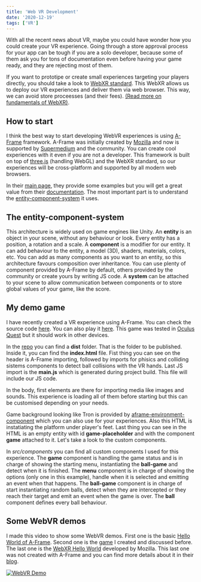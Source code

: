 ```yaml
---
title: 'Web VR Development'
date: '2020-12-19'
tags: ['VR']
---
```


With all the recent news about VR, maybe you could have wonder how you could create your VR experience. Going through a store approval process for your app can be tough if you are a solo developer, because some of them ask you for tons of documentation even before having your game ready, and they are rejecting most of them.

If you want to prototipe or create small experiences targeting your players directly, you should take a look to [WebXR standard](https://www.w3.org/TR/webxr/). This WebXR allows us to deploy our VR experiences and deliver them via web browser. This way, we can avoid store proceesses (and their fees). [(Read more on fundamentals of WebXR)](https://developer.mozilla.org/en-US/docs/Web/API/WebXR_Device_API/Fundamentals).

## How to start

I think the best way to start developing WebVR experiences is using [A-Frame](https://aframe.io) framework. A-Frame was initially created by [Mozilla](https://www.mozilla.org/) and now is supported by [Supermedium](https://www.supermedium.com/) and the community. You can create cool experiences with it even if you are not a developer. This framework is built on top of [three.js](https://threejs.org/) (handling WebGL) and the WebXR standard, so our experiences will be cross-platform and supported by all modern web browsers.

In their [main page](https://aframe.io/), they provide some examples but you will get a great value from their [documentation](https://aframe.io/docs/1.1.0/introduction/). The most important part is to understand the [entity-component-system](https://aframe.io/docs/1.1.0/introduction/entity-component-system.html) it uses.

## The entity-component-system

This architecture is widely used on game engines like Unity. An **entity** is an object in your scene, without any behaviour or look. Every entity has a position, a rotation and a scale. A **component** is a modifier for our entity. It can add behaviour to the entity, a model (3D), shaders, materials, colors, etc. You can add as many components as you want to an entity, so this architecture favours composition over inheritance. You can use plenty of component provided by A-Frame by default, others provided by the community or create yours  by writing JS code. A **system** can be attached to your scene to allow communication between components or to store global values of your game, like the score.

## My demo game

I have recently created a VR experience using A-Frame. You can check the source code [here](https://github.com/rlence86/webvrdemo-ballgame). You can also play it [here](https://webvrdemo.ramonlence.com/). This game was tested in [Oculus Quest](https://www.oculus.com/quest) but it should work in other devices.

In the [repo](https://github.com/rlence86/webvrdemo-ballgame) you can find a **dist** folder. That is the folder to be published. Inside it, you can find the **index.html** file.
Fist thing you can see on the header is A-Frame importing, followed by imports for phisics and colliding sistems components to detect ball collisions with the VR hands. Last JS import is the **main.js** which is generated during project build. This file will include our JS code.

In the body, first elements are there for importing media like images and sounds. This experience is loading all of them before starting but this can be customised depending on your needs. 

Game background looking like Tron is provided by [aframe-environment-component](https://github.com/supermedium/aframe-environment-component) which you can also use for your experiences. Also this HTML is instatiating the platform under player's feet. Last thing you can see in the HTML is an empty entity with id **game-placeholder** and with the component **game** attached to it. Let's take a look to the custom components.

In *src/components* you can find all custom components I used for this experience. The **game** component is handling the game status and is in charge of showing the starting menu, instantiating the **ball-game** and detect when it is finished. The **menu** component is in charge of showing the options (only one in this example), handle when it is selected and emitting an event when that happens. The **ball-game** component is in charge of start instantiating random balls, detect when they are intercepted or they reach their target and emit an event when the game is over. The **ball** component defines every ball behaviour.

## Some WebVR demos

I made this video to show some WebVR demos. First one is the basic [Hello World of A-Frame](https://aframe.io/examples/showcase/helloworld/). Second one is the [game](https://webvrdemo.ramonlence.com/) I created and discussed before. The last one is the [WebXR Hello World](https://mixedreality.mozilla.org/hello-webxr/) developed by Mozilla. This last one was not created with A-Frame and you can find more details about it in their [blog](https://blog.mozvr.com/hello-webxr/).

[![WebVR Demo](http://img.youtube.com/vi/DWry679L8WY/0.jpg)](http://www.youtube.com/watch?v=DWry679L8WY "WebVR Demo")